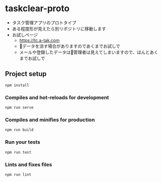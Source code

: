 # taskclear-proto

* タスク管理アプリのプロトタイプ
* ある程度形が見えたら別リポジトリに移動します
* お試しページ
    * https://tc.a-tak.com
    * データを消す場合がありますのであくまでお試しで
    * メールや登録したデータは管理者は見えてしまいますので、ほんとあくまでお試しで

## Project setup
```
npm install
```

### Compiles and hot-reloads for development
```
npm run serve
```

### Compiles and minifies for production
```
npm run build
```

### Run your tests
```
npm run test
```

### Lints and fixes files
```
npm run lint
```
